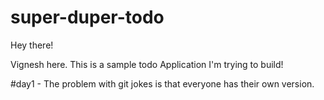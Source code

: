 # super-duper-todo

Hey there!

Vignesh here. This is a sample todo Application I'm trying to build!

#day1 - The problem with git jokes is that everyone has their own version.

